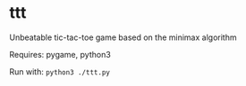 # ttt
Unbeatable tic-tac-toe game based on the minimax algorithm

Requires: pygame, python3

Run with: 
```python3 ./ttt.py```
